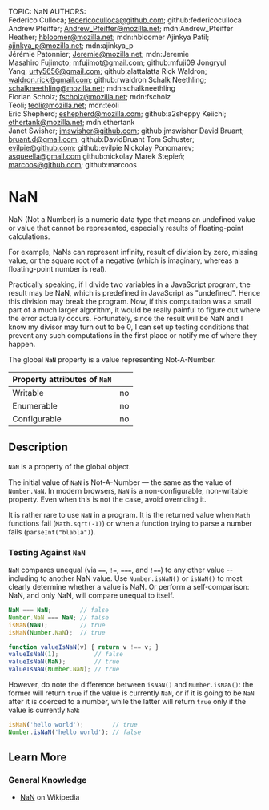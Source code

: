 TOPIC: NaN
AUTHORS: Federico Culloca; federicoculloca@github.com; github:federicoculloca
         Andrew Pfeiffer; Andrew_Pfeiffer@mozilla.net; mdn:Andrew_Pfeiffer
         Heather; hbloomer@mozilla.net; mdn:hbloomer
         Ajinkya Patil; ajinkya_p@mozilla.net; mdn:ajinkya_p
         Jérémie Patonnier; Jeremie@mozilla.net; mdn:Jeremie
         Masahiro Fujimoto; mfujimot@gmail.com; github:mfuji09
         Jongryul Yang; urty5656@gmail.com; github:alattalatta
         Rick Waldron; waldron.rick@gmail.com; github:rwaldron
         Schalk Neethling; schalkneethling@mozilla.net; mdn:schalkneethling
         Florian Scholz; fscholz@mozilla.net; mdn:fscholz
         Teoli; teoli@mozilla.net; mdn:teoli
         Eric Shepherd; eshepherd@mozilla.com; github:a2sheppy
         Keiichi; ethertank@mozilla.net; mdn:ethertank
         Janet Swisher; jmswisher@github.com; github:jmswisher
         David Bruant; bruant.d@gmail.com; github:DavidBruant
         Tom Schuster; evilpie@github.com; github:evilpie
         Nickolay Ponomarev; asqueella@gmail.com github:nickolay
         Marek Stępień; marcoos@github.com; github:marcoos

# NaN

NaN (Not a Number) is a numeric data type that means an undefined value or value that cannot be
represented, especially results of floating-point calculations.

For example, NaNs can represent infinity, result of division by zero, missing value, or the square
root of a negative (which is imaginary, whereas a floating-point number is real).

Practically speaking, if I divide two variables in a JavaScript program, the result may be NaN,
which is predefined in JavaScript as "undefined". Hence this division may break the program. Now,
if this computation was a small part of a much larger algorithm, it would be really painful to figure
out where the error actually occurs. Fortunately, since the result will be NaN and I know my divisor
may turn out to be 0, I can set up testing conditions that prevent any such computations in the first
place or notify me of where they happen.

The global **`NaN`** property is a value representing Not-A-Number.

| **Property attributes of `NaN`** | |
| - | - |
| Writable | no
| Enumerable | no
| Configurable | no

## Description

`NaN` is a property of the global object.

The initial value of `NaN` is Not-A-Number — the same as the value of `Number.NaN`. In modern browsers,
`NaN` is a non-configurable, non-writable property. Even when this is not the case,
avoid overriding it.

It is rather rare to use `NaN` in a program. It is the returned value when `Math` functions fail
(`Math.sqrt(-1)`) or when a function trying to parse a number fails (`parseInt("blabla")`).

### Testing Against `NaN`

`NaN` compares unequal (via `==`, `!=`, `===`, and `!==`) to any other value -- including to another
NaN value. Use `Number.isNaN()` or `isNaN()` to most clearly determine whether a value is NaN.
Or perform a self-comparison: NaN, and only NaN, will compare unequal to itself.

```javascript
NaN === NaN;        // false
Number.NaN === NaN; // false
isNaN(NaN);         // true
isNaN(Number.NaN);  // true

function valueIsNaN(v) { return v !== v; }
valueIsNaN(1);          // false
valueIsNaN(NaN);        // true
valueIsNaN(Number.NaN); // true
```

However, do note the difference between `isNaN()` and `Number.isNaN()`: the former will return `true`
if the value is currently `NaN`, or if it is going to be `NaN` after it is coerced to a number,
while the latter will return `true` only if the value is currently `NaN`:

```javascript
isNaN('hello world');        // true
Number.isNaN('hello world'); // false
```

## Learn More

### General Knowledge

- [NaN](https://en.wikipedia.org/wiki/NaN) on Wikipedia
